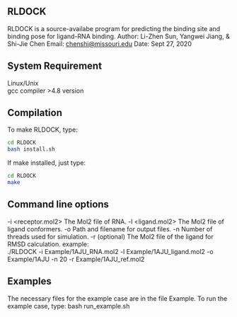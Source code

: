 **RLDOCK**
-----------------
RLDOCK is a source-availabe program for predicting the binding site and binding pose for ligand-RNA binding. 
Author: Li-Zhen Sun, Yangwei Jiang, & Shi-Jie Chen Email: chenshi@missouri.edu Date: Sept 27, 2020

System Requirement
------------------

 Linux/Unix  
 gcc compiler >4.8 version 
 
Compilation
----------------- 
To make RLDOCK, type:
```Bash
cd RLDOCK  
bash install.sh
```
If make installed, just type:
```Bash
cd RLDOCK  
make
```

Command line options
----------------- 
-i <receptor.mol2>
    The Mol2 file of RNA.
-l <ligand.mol2>
    The Mol2 file of ligand conformers.
-o <output prefix>
    Path and filename for output files.
-n <thread number>
    Number of threads used for simulation.
-r <reference ligand file>(optional)
    The Mol2 file of the ligand for RMSD calculation.
  example:    
  ./RLDOCK -i Example/1AJU_RNA.mol2 -l Example/1AJU_ligand.mol2 -o Example/1AJU -n 20 -r Example/1AJU_ref.mol2    

Examples
-----------------
The necessary files for the example case are in the file Example.
To run the example case, type:
  bash run_example.sh
